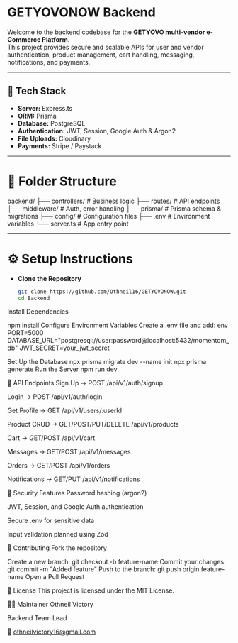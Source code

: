 
# GETYOVONOW Backend  

Welcome to the backend codebase for the **GETYOVO multi-vendor e-Commerce Platform**.  
This project provides secure and scalable APIs for user and vendor authentication, product management, cart handling, messaging, notifications, and payments.  

---

## 🚀 Tech Stack  
- **Server:** Express.ts  
- **ORM:** Prisma  
- **Database:** PostgreSQL  
- **Authentication:** JWT, Session, Google Auth & Argon2  
- **File Uploads:** Cloudinary  
- **Payments:** Stripe / Paystack  

---
# 📁 Folder Structure  

backend/
├── controllers/ # Business logic
├── routes/ # API endpoints
├── middleware/ # Auth, error handling
├── prisma/ # Prisma schema & migrations
├── config/ # Configuration files
├── .env # Environment variables
└── server.ts # App entry point

---

# ⚙️ Setup Instructions  

- **Clone the Repository**  
  ```bash
  git clone https://github.com/Othneil16/GETYOVONOW.git
  cd Backend
Install Dependencies

npm install
Configure Environment Variables
Create a .env file and add:
env
PORT=5000
DATABASE_URL="postgresql://user:password@localhost:5432/momentom_db"
JWT_SECRET=your_jwt_secret

Set Up the Database
npx prisma migrate dev --name init
npx prisma generate
Run the Server
npm run dev

🧪 API Endpoints
Sign Up → POST /api/v1/auth/signup

Login → POST /api/v1/auth/login

Get Profile → GET /api/v1/users/:userId

Product CRUD → GET/POST/PUT/DELETE /api/v1/products

Cart → GET/POST /api/v1/cart

Messages → GET/POST /api/v1/messages

Orders → GET/POST /api/v1/orders

Notifications → GET/PUT /api/v1/notifications

🔐 Security Features
Password hashing (argon2)

JWT, Session, and Google Auth authentication

Secure .env for sensitive data

Input validation planned using Zod

🤝 Contributing
Fork the repository

Create a new branch:
git checkout -b feature-name
Commit your changes:
git commit -m "Added feature"
Push to the branch:
git push origin feature-name
Open a Pull Request

📄 License
This project is licensed under the MIT License.

👨‍💻 Maintainer
Othneil Victory

Backend Team Lead

📧 othneilvictory16@gmail.com